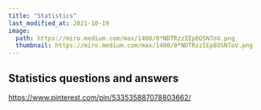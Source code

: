 ```yaml
---
title: "Statistics"
last_modified_at: 2021-10-19
image: 
  path: https://miro.medium.com/max/1400/0*NDTRzzIEp8OSN7oV.png
  thumbnail: https://miro.medium.com/max/1400/0*NDTRzzIEp8OSN7oV.png
---
```


## Statistics questions and answers

https://www.pinterest.com/pin/533535887078803662/
